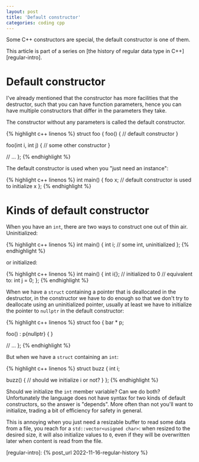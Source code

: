 ```yaml
---
layout: post
title: 'Default constructor'
categories: coding cpp
---
```


Some C++ constructors are special, the default constructor is one of them.

This article is part of a series on [the history of regular data type in
C++][regular-intro].


# Default constructor

I've already mentioned that the constructor has more facilities that the
destructor, such that you can have function parameters, hence you can have
multiple constructors that differ in the parameters they take.

The constructor without any parameters is called the default constructor.

{% highlight c++ linenos %}
struct foo {
  foo() {
    // default constructor
  }

  foo(int i, int j) {
    // some other constructor
  }

  // ...
};
{% endhighlight %}

The default constructor is used when you "just need an instance":

{% highlight c++ linenos %}
int main() {
  foo x; // default constructor is used to initialize x
};
{% endhighlight %}


# Kinds of default constructor

When you have an `int`, there are two ways to construct one out of thin air.
Uninitialized:

{% highlight c++ linenos %}
int main() {
  int i; // some int, uninitialized
};
{% endhighlight %}

or initialized:

{% highlight c++ linenos %}
int main() {
  int i{}; // initialized to 0
  // equivalent to:
  int j = 0;
};
{% endhighlight %}

When we have a `struct` containing a pointer that is deallocated in the
destructor, in the constructor we have to do enough so that we don't try to
deallocate using an uninitialized pointer, usually at least we have to
initialize the pointer to `nullptr` in the default constructor:

{% highlight c++ linenos %}
struct foo {
  bar * p;

  foo() : p{nullptr} {
  }

  // ...
};
{% endhighlight %}

But when we have a `struct` containing an `int`:

{% highlight c++ linenos %}
struct buzz {
  int i;

  buzz() {
    // should we initialize i or not?
  }
};
{% endhighlight %}

Should we initialize the `int` member variable? Can we do both? Unfortunately
the language does not have syntax for two kinds of default constructors, so the
answer is "depends". More often than not you'll want to initialize, trading a
bit of efficiency for safety in general.

This is annoying when you just need a resizable buffer to read some data from a
file, you reach for a `std::vector<usigned char>`: when resized to the desired
size, it will also initialize values to `0`, even if they will be overwritten
later when content is read from the file.


[regular-intro]:   {% post_url 2022-11-16-regular-history %}
